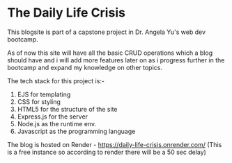 # The Daily Life Crisis

This blogsite is part of a capstone project in Dr. Angela Yu's web dev bootcamp.

As of now this site will have all the basic CRUD operations which a blog should have and i will add more features later on as i progress further in the bootcamp and expand my knowledge on other topics.

The tech stack for this project is:-

1. EJS for templating
2. CSS for styling
3. HTML5 for the structure of the site
4. Express.js for the server
5. Node.js as the runtime env.
6. Javascript as the programming language

The blog is hosted on Render - https://daily-life-crisis.onrender.com/
(This is a free instance so according to render there will be a 50 sec delay)
